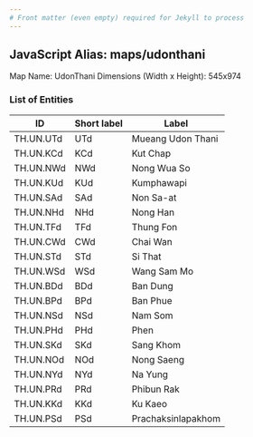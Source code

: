 ```yaml
---
# Front matter (even empty) required for Jekyll to process
---
```


## JavaScript Alias: maps/udonthani

Map Name: UdonThani
Dimensions (Width x Height): 545x974

### List of Entities

| ID        | Short label | Label              |
| --------- | ----------- | ------------------ |
| TH.UN.UTd | UTd         | Mueang Udon Thani  |
| TH.UN.KCd | KCd         | Kut Chap           |
| TH.UN.NWd | NWd         | Nong Wua So        |
| TH.UN.KUd | KUd         | Kumphawapi         |
| TH.UN.SAd | SAd         | Non Sa-at          |
| TH.UN.NHd | NHd         | Nong Han           |
| TH.UN.TFd | TFd         | Thung Fon          |
| TH.UN.CWd | CWd         | Chai Wan           |
| TH.UN.STd | STd         | Si That            |
| TH.UN.WSd | WSd         | Wang Sam Mo        |
| TH.UN.BDd | BDd         | Ban Dung           |
| TH.UN.BPd | BPd         | Ban Phue           |
| TH.UN.NSd | NSd         | Nam Som            |
| TH.UN.PHd | PHd         | Phen               |
| TH.UN.SKd | SKd         | Sang Khom          |
| TH.UN.NOd | NOd         | Nong Saeng         |
| TH.UN.NYd | NYd         | Na Yung            |
| TH.UN.PRd | PRd         | Phibun Rak         |
| TH.UN.KKd | KKd         | Ku Kaeo            |
| TH.UN.PSd | PSd         | Prachaksinlapakhom |
